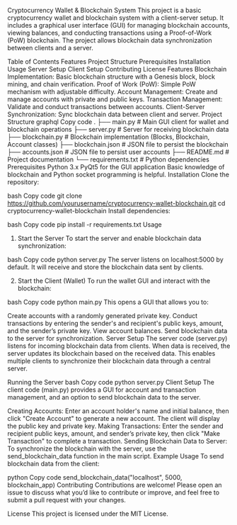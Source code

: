 Cryptocurrency Wallet & Blockchain System
This project is a basic cryptocurrency wallet and blockchain system with a client-server setup. It includes a graphical user interface (GUI) for managing blockchain accounts, viewing balances, and conducting transactions using a Proof-of-Work (PoW) blockchain. The project allows blockchain data synchronization between clients and a server.

Table of Contents
Features
Project Structure
Prerequisites
Installation
Usage
Server Setup
Client Setup
Contributing
License
Features
Blockchain Implementation: Basic blockchain structure with a Genesis block, block mining, and chain verification.
Proof of Work (PoW): Simple PoW mechanism with adjustable difficulty.
Account Management: Create and manage accounts with private and public keys.
Transaction Management: Validate and conduct transactions between accounts.
Client-Server Synchronization: Sync blockchain data between client and server.
Project Structure
graphql
Copy code
.
├── main.py                 # Main GUI client for wallet and blockchain operations
├── server.py               # Server for receiving blockchain data
├── blockchain.py           # Blockchain implementation (Blocks, Blockchain, Account classes)
├── blockchain.json         # JSON file to persist the blockchain
├── accounts.json           # JSON file to persist user accounts
├── README.md               # Project documentation
└── requirements.txt        # Python dependencies
Prerequisites
Python 3.x
PyQt5 for the GUI application
Basic knowledge of blockchain and Python socket programming is helpful.
Installation
Clone the repository:

bash
Copy code
git clone https://github.com/yourusername/cryptocurrency-wallet-blockchain.git
cd cryptocurrency-wallet-blockchain
Install dependencies:

bash
Copy code
pip install -r requirements.txt
Usage
1. Start the Server
To start the server and enable blockchain data synchronization:

bash
Copy code
python server.py
The server listens on localhost:5000 by default. It will receive and store the blockchain data sent by clients.

2. Start the Client (Wallet)
To run the wallet GUI and interact with the blockchain:

bash
Copy code
python main.py
This opens a GUI that allows you to:

Create accounts with a randomly generated private key.
Conduct transactions by entering the sender's and recipient's public keys, amount, and the sender’s private key.
View account balances.
Send blockchain data to the server for synchronization.
Server Setup
The server code (server.py) listens for incoming blockchain data from clients. When data is received, the server updates its blockchain based on the received data. This enables multiple clients to synchronize their blockchain data through a central server.

Running the Server
bash
Copy code
python server.py
Client Setup
The client code (main.py) provides a GUI for account and transaction management, and an option to send blockchain data to the server.

Creating Accounts: Enter an account holder's name and initial balance, then click "Create Account" to generate a new account. The client will display the public key and private key.
Making Transactions: Enter the sender and recipient public keys, amount, and sender’s private key, then click "Make Transaction" to complete a transaction.
Sending Blockchain Data to Server: To synchronize the blockchain with the server, use the send_blockchain_data function in the main script.
Example Usage
To send blockchain data from the client:

python
Copy code
send_blockchain_data("localhost", 5000, blockchain_app)
Contributing
Contributions are welcome! Please open an issue to discuss what you’d like to contribute or improve, and feel free to submit a pull request with your changes.

License
This project is licensed under the MIT License.
